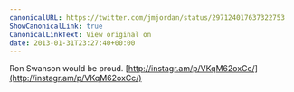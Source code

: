 ```yaml
---
canonicalURL: https://twitter.com/jmjordan/status/297124017637322753
ShowCanonicalLink: true
CanonicalLinkText: View original on
date: 2013-01-31T23:27:40+00:00
---
```

Ron Swanson would be proud. [http://instagr.am/p/VKqM62oxCc/](http://instagr.am/p/VKqM62oxCc/)